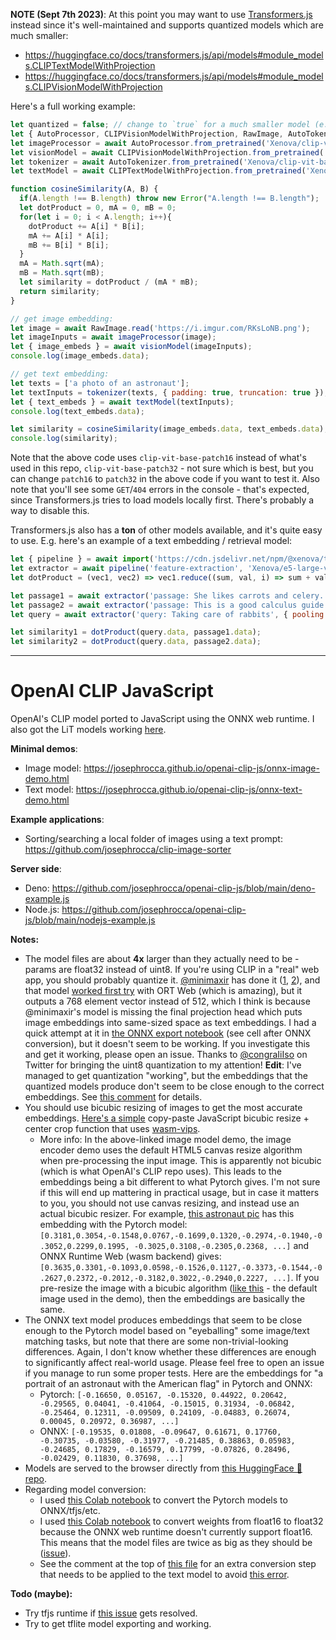 **NOTE (Sept 7th 2023)**: At this point you may want to use [Transformers.js](https://github.com/xenova/transformers.js) instead since it's well-maintained and supports quantized models which are much smaller:

 * https://huggingface.co/docs/transformers.js/api/models#module_models.CLIPTextModelWithProjection
 * https://huggingface.co/docs/transformers.js/api/models#module_models.CLIPVisionModelWithProjection

Here's a full working example:
```js
let quantized = false; // change to `true` for a much smaller model (e.g. 87mb vs 345mb for image model), but lower accuracy
let { AutoProcessor, CLIPVisionModelWithProjection, RawImage, AutoTokenizer, CLIPTextModelWithProjection } = await import('https://cdn.jsdelivr.net/npm/@xenova/transformers@2.5.4/dist/transformers.min.js');
let imageProcessor = await AutoProcessor.from_pretrained('Xenova/clip-vit-base-patch16');
let visionModel = await CLIPVisionModelWithProjection.from_pretrained('Xenova/clip-vit-base-patch16', {quantized});
let tokenizer = await AutoTokenizer.from_pretrained('Xenova/clip-vit-base-patch16');
let textModel = await CLIPTextModelWithProjection.from_pretrained('Xenova/clip-vit-base-patch16', {quantized});

function cosineSimilarity(A, B) {
  if(A.length !== B.length) throw new Error("A.length !== B.length");
  let dotProduct = 0, mA = 0, mB = 0;
  for(let i = 0; i < A.length; i++){
    dotProduct += A[i] * B[i];
    mA += A[i] * A[i];
    mB += B[i] * B[i];
  }
  mA = Math.sqrt(mA);
  mB = Math.sqrt(mB);
  let similarity = dotProduct / (mA * mB);
  return similarity;
}

// get image embedding:
let image = await RawImage.read('https://i.imgur.com/RKsLoNB.png');
let imageInputs = await imageProcessor(image);
let { image_embeds } = await visionModel(imageInputs);
console.log(image_embeds.data);

// get text embedding:
let texts = ['a photo of an astronaut'];
let textInputs = tokenizer(texts, { padding: true, truncation: true });
let { text_embeds } = await textModel(textInputs);
console.log(text_embeds.data);

let similarity = cosineSimilarity(image_embeds.data, text_embeds.data);
console.log(similarity);
```
Note that the above code uses `clip-vit-base-patch16` instead of what's used in this repo, `clip-vit-base-patch32` - not sure which is best, but you can change `patch16` to `patch32` in the above code if you want to test it. Also note that you'll see some `GET`/`404` errors in the console - that's expected, since Transformers.js tries to load models locally first. There's probably a way to disable this.

Transformers.js also has a **ton** of other models available, and it's quite easy to use. E.g. here's an example of a text embedding / retrieval model:
```js
let { pipeline } = await import('https://cdn.jsdelivr.net/npm/@xenova/transformers@2.5.4/dist/transformers.min.js');
let extractor = await pipeline('feature-extraction', 'Xenova/e5-large-v2');
let dotProduct = (vec1, vec2) => vec1.reduce((sum, val, i) => sum + val * vec2[i], 0);

let passage1 = await extractor('passage: She likes carrots and celery.', { pooling: 'mean', normalize: true });
let passage2 = await extractor('passage: This is a good calculus guide.', { pooling: 'mean', normalize: true });
let query = await extractor('query: Taking care of rabbits', { pooling: 'mean', normalize: true });

let similarity1 = dotProduct(query.data, passage1.data);
let similarity2 = dotProduct(query.data, passage2.data);
```

---

# OpenAI CLIP JavaScript
OpenAI's CLIP model ported to JavaScript using the ONNX web runtime. I also got the LiT models working [here](https://github.com/josephrocca/lit-encoder-js).

**Minimal demos**:
* Image model: https://josephrocca.github.io/openai-clip-js/onnx-image-demo.html
* Text model: https://josephrocca.github.io/openai-clip-js/onnx-text-demo.html

**Example applications**:
* Sorting/searching a local folder of images using a text prompt: https://github.com/josephrocca/clip-image-sorter

**Server side**:
* Deno: https://github.com/josephrocca/openai-clip-js/blob/main/deno-example.js
* Node.js: https://github.com/josephrocca/openai-clip-js/blob/main/nodejs-example.js

**Notes:**

* The model files are about **4x** larger than they actually need to be - params are float32 instead of uint8. If you're using CLIP in a "real" web app, you should probably quantize it. [@minimaxir](https://github.com/minimaxir) has done it ([1](https://github.com/minimaxir/imgbeddings/blob/36fb4d7ac6b82694d109cef6f887d4cb9c49da0f/imgbeddings/models.py#L94), [2](https://huggingface.co/minimaxir/imgbeddings/blob/main/patch32_v1.onnx)), and that model [worked first try](https://jsbin.com/nupehazaju/edit?html,output) with ORT Web (which is amazing), but it outputs a 768 element vector instead of 512, which I think is because @minimaxir's model is missing the final projection head which puts image embeddings into same-sized space as text embeddings. I had a quick attempt at it in [the ONNX export notebook](https://colab.research.google.com/github/josephrocca/openai-clip-js/blob/main/Export_CLIP_to_ONNX_tflite_tfjs_tf_saved_model.ipynb) (see cell after ONNX conversion), but it doesn't seem to be working. If you investigate this and get it working, please open an issue. Thanks to [@congraIiIso](https://twitter.com/congraIiIso) on Twitter for bringing the uint8 quantization to my attention! **Edit**: I've managed to get quantization "working", but the embeddings that the quantized models produce don't seem to be close enough to the correct embeddings. See [this comment](https://github.com/josephrocca/openai-clip-js/issues/3#issuecomment-1221482824) for details.
* You should use bicubic resizing of images to get the most accurate embeddings. [Here's a simple](https://gist.github.com/josephrocca/d97e0532f34e1205f4006d45ca909024) copy-paste JavaScript bicubic resize + center crop function that uses [wasm-vips](https://github.com/kleisauke/wasm-vips).
  * More info: In the above-linked image model demo, the image encoder demo uses the default HTML5 canvas resize algorithm when pre-processing the input image. This is apparently not bicubic (which is what OpenAI's CLIP repo uses). This leads to the embeddings being a bit different to what Pytorch gives. I'm not sure if this will end up mattering in practical usage, but in case it matters to you, you should not use canvas resizing, and instead use an actual bicubic resizer. For example, [this astronaut pic](https://i.imgur.com/ec4Ao4s.png) has this embedding with the Pytorch model: `[0.3181,0.3054,-0.1548,0.0767,-0.1699,0.1320,-0.2974,-0.1940,-0.3052,0.2299,0.1995, -0.3025,0.3108,-0.2305,0.2368, ...]` and ONNX Runtime Web (wasm backend) gives: `[0.3635,0.3301,-0.1093,0.0598,-0.1526,0.1127,-0.3373,-0.1544,-0.2627,0.2372,-0.2012,-0.3182,0.3022,-0.2940,0.2227, ...]`. If you pre-resize the image with a bicubic algorithm ([like this](https://i.imgur.com/RKsLoNB.png) - the default image used in the demo), then the embeddings are basically the same.
* The ONNX text model produces embeddings that seem to be close enough to the Pytorch model based on "eyeballing" some image/text matching tasks, but note that there are some non-trivial-looking differences. Again, I don't know whether these differences are enough to significantly affect real-world usage. Please feel free to open an issue if you manage to run some proper tests. Here are the embeddings for "a portrait of an astronaut with the American flag" in Pytorch and ONNX:
  * Pytorch: `[-0.16650, 0.05167, -0.15320, 0.44922, 0.20642, -0.29565, 0.04041, -0.41064, -0.15015, 0.31934, -0.06842, -0.25464, 0.12311, -0.09509, 0.24109, -0.04883, 0.26074, 0.00045, 0.20972, 0.36987, ...]`
  * ONNX: `[-0.19535, 0.01808, -0.09647, 0.61671, 0.17760, -0.30735, -0.03580, -0.31977, -0.21485, 0.38863, 0.05983, -0.24685, 0.17829, -0.16579, 0.17799, -0.07826, 0.28496, -0.02429, 0.11830, 0.37698, ...]`
* Models are served to the browser directly from [this HuggingFace 🤗 repo](https://huggingface.co/rocca/openai-clip-js/tree/main).
* Regarding model conversion:
  * I used [this Colab notebook](https://colab.research.google.com/github/josephrocca/openai-clip-js/blob/main/Export_CLIP_to_ONNX_tflite_tfjs_tf_saved_model.ipynb) to convert the Pytorch models to ONNX/tfjs/etc.
  * I used [this Colab notebook](https://colab.research.google.com/github/josephrocca/openai-clip-js/blob/main/ONNX_float16_to_float32.ipynb) to convert weights from float16 to float32 because the ONNX web runtime doesn't currently support float16. This means that the model files are twice as big as they should be ([issue](https://github.com/microsoft/onnxruntime/issues/9758)).
  * See the comment at the top of [this file](https://github.com/josephrocca/onnx-typecast/blob/master/fix-clip-text-vit-32-float32---scratch.py) for an extra conversion step that needs to be applied to the text model to avoid [this error](https://github.com/microsoft/onnxruntime/issues/9760#issue-1053052192). 


**Todo (maybe):**
* Try tfjs runtime if [this issue](https://github.com/tensorflow/tfjs/issues/5847) gets resolved.
* Try to get tflite model exporting and working.

